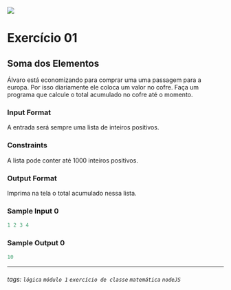 ![](https://i.imgur.com/xG74tOh.png)

# Exercício 01

## Soma dos Elementos

Álvaro está economizando para comprar uma uma passagem para a europa. Por isso diariamente ele coloca um valor no cofre. Faça um programa que calcule o total acumulado no cofre até o momento.

### Input Format

A entrada será sempre uma lista de inteiros positivos.

### Constraints

A lista pode conter até 1000 inteiros positivos.

### Output Format

Imprima na tela o total acumulado nessa lista.

### Sample Input 0

```javascript
1 2 3 4
```

### Sample Output 0

```javascript
10
```

---

###### tags: `lógica` `módulo 1` `exercício de classe` `matemática` `nodeJS`

